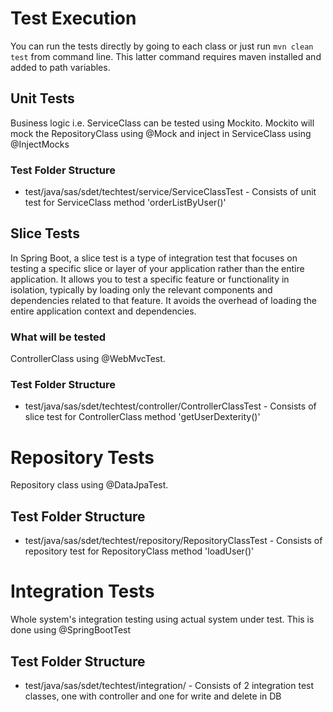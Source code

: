 # Test Execution
You can run the tests directly by going to each class or just run `mvn clean test` from command line. This latter command requires maven installed and added to path variables. 

## Unit Tests
Business logic i.e. ServiceClass can be tested using Mockito. Mockito will mock the RepositoryClass using @Mock and inject in ServiceClass using @InjectMocks

### Test Folder Structure
- test/java/sas/sdet/techtest/service/ServiceClassTest - Consists of unit test for ServiceClass method 'orderListByUser()'

## Slice Tests
In Spring Boot, a slice test is a type of integration test that focuses on testing a specific slice or layer of your application rather than the entire application. It allows you to test a specific feature or functionality in isolation, typically by loading only the relevant components and dependencies related to that feature.
It avoids the overhead of loading the entire application context and dependencies. 


### What will be tested 
ControllerClass using @WebMvcTest. 

### Test Folder Structure
- test/java/sas/sdet/techtest/controller/ControllerClassTest - Consists of slice test for ControllerClass method 'getUserDexterity()'

# Repository Tests
Repository class using @DataJpaTest.

## Test Folder Structure
- test/java/sas/sdet/techtest/repository/RepositoryClassTest - Consists of repository test for RepositoryClass method 'loadUser()'

# Integration Tests
Whole system's integration testing using actual system under test. This is done using @SpringBootTest

## Test Folder Structure
- test/java/sas/sdet/techtest/integration/ - Consists of 2 integration test classes, one with controller and one for write and delete in DB

